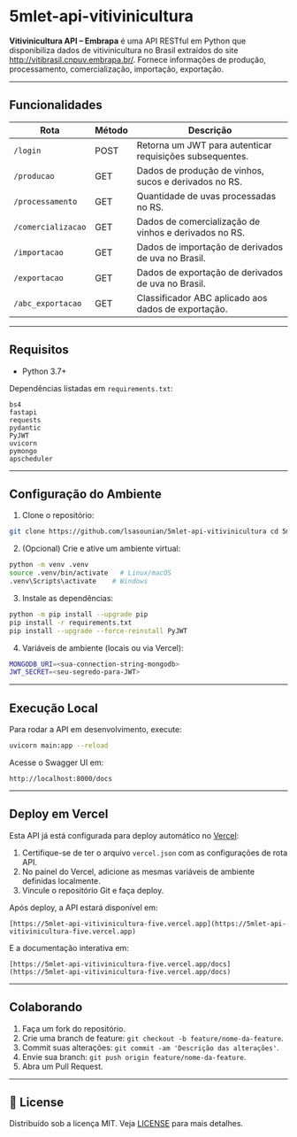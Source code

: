 # 5mlet-api-vitivinicultura

**Vitivinicultura API – Embrapa** é uma API RESTful em Python que disponibiliza dados de vitivinicultura no Brasil extraídos do site http://vitibrasil.cnpuv.embrapa.br/. Fornece informações de produção, processamento, comercialização, importação, exportação.

---

## Funcionalidades

| Rota               | Método | Descrição                                                |
| ------------------ | ------ | -------------------------------------------------------- |
| `/login`           | POST   | Retorna um JWT para autenticar requisições subsequentes. |
| `/producao`        | GET    | Dados de produção de vinhos, sucos e derivados no RS.    |
| `/processamento`   | GET    | Quantidade de uvas processadas no RS.                    |
| `/comercializacao` | GET    | Dados de comercialização de vinhos e derivados no RS.    |
| `/importacao`      | GET    | Dados de importação de derivados de uva no Brasil.       |
| `/exportacao`      | GET    | Dados de exportação de derivados de uva no Brasil.       |
| `/abc_exportacao`  | GET    | Classificador ABC aplicado aos dados de exportação.      |

---

## Requisitos

- Python 3.7+

Dependências listadas em `requirements.txt`:

```
bs4
fastapi
requests
pydantic
PyJWT
uvicorn
pymongo
apscheduler
```

---

## Configuração do Ambiente

1. Clone o repositório:

```bash
git clone https://github.com/lsasounian/5mlet-api-vitivinicultura cd 5mlet-api-vitivinicultura

```

2. (Opcional) Crie e ative um ambiente virtual:

```bash
python -m venv .venv
source .venv/bin/activate   # Linux/macOS
.venv\Scripts\activate    # Windows
```

3. Instale as dependências:

```bash
python -m pip install --upgrade pip
pip install -r requirements.txt
pip install --upgrade --force-reinstall PyJWT
```

4. Variáveis de ambiente (locais ou via Vercel):

```bash
MONGODB_URI=<sua-connection-string-mongodb>
JWT_SECRET=<seu-segredo-para-JWT>
```

---

## Execução Local

Para rodar a API em desenvolvimento, execute:

```bash
uvicorn main:app --reload
```

Acesse o Swagger UI em:

```
http://localhost:8000/docs
```

---

## Deploy em Vercel

Esta API já está configurada para deploy automático no [Vercel](https://vercel.com):

1. Certifique-se de ter o arquivo `vercel.json` com as configurações de rota API.
2. No painel do Vercel, adicione as mesmas variáveis de ambiente definidas localmente.
3. Vincule o repositório Git e faça deploy.

Após deploy, a API estará disponível em:

```
[https://5mlet-api-vitivinicultura-five.vercel.app](https://5mlet-api-vitivinicultura-five.vercel.app)
```

E a documentação interativa em:

```
[https://5mlet-api-vitivinicultura-five.vercel.app/docs](https://5mlet-api-vitivinicultura-five.vercel.app/docs)
```

---

## Colaborando

1. Faça um fork do repositório.
2. Crie uma branch de feature: `git checkout -b feature/nome-da-feature`.
3. Commit suas alterações: `git commit -am 'Descrição das alterações'`.
4. Envie sua branch: `git push origin feature/nome-da-feature`.
5. Abra um Pull Request.

---

## 📄 License

Distribuído sob a licença MIT. Veja [LICENSE](LICENSE) para mais detalhes.
